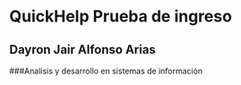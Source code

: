 # QuickHelp Prueba de ingreso
## Dayron Jair Alfonso Arias
###Analisis y desarrollo en sistemas de información
